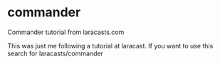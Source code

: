 commander
=========

Commander tutorial from laracasts.com

This was just me following a tutorial at laracast.
If you want to use this search for laracasts/commander
